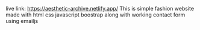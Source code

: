 live link: https://aesthetic-archive.netlify.app/
This is simple fashion website made with html css javascript boostrap along with working contact form using emailjs
